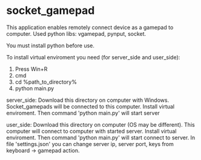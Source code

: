 # socket_gamepad
This application enables remotely connect device as a gamepad to computer. 
Used python libs: vgamepad, pynput, socket.

You must install python before use.

To install virtual enviroment you need (for server_side and user_side): 
1) Press Win+R
2) cmd
3) cd %path_to_directory%
4) python main.py


server_side: 
Download this directory on computer with Windows. Socket_gamepads will be connected to this computer.
Install virtual enviroment. Then command 'python main.py' will start server


user_side:
Download this directory on computer (OS may be different). This computer will connect to computer with started server.
Install virtual enviroment. Then command 'python main.py' will start connect to server.
In file 'settings.json' you can change server ip, server port, keys from keyboard -> gamepad action.
